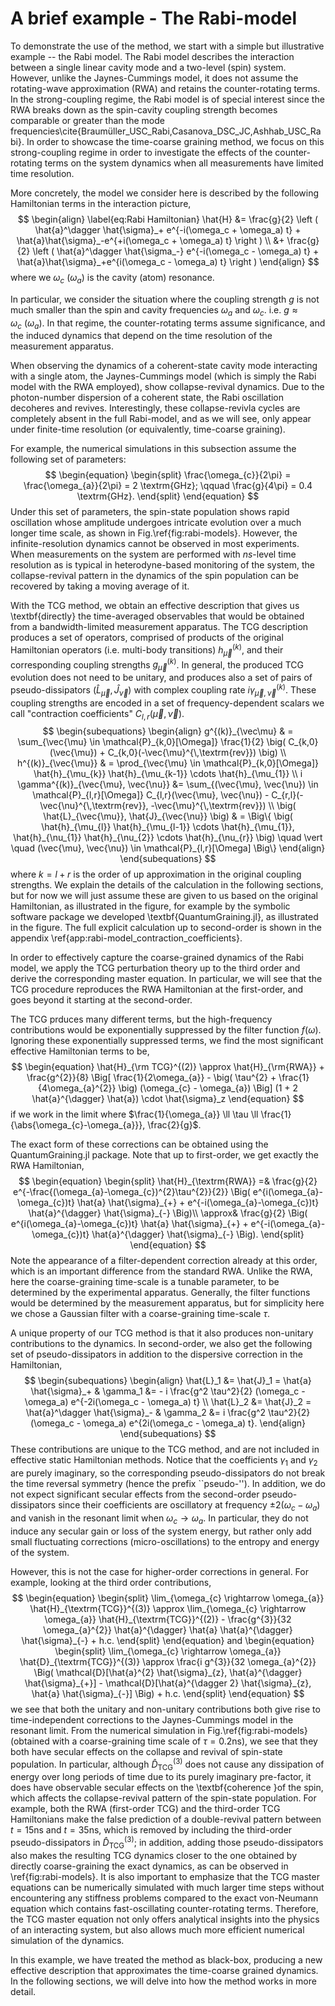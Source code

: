 # A brief example - The Rabi-model

To demonstrate the use of the method, we start with a simple but illustrative example -- the Rabi model. The Rabi model describes the interaction between a single linear cavity mode and a two-level (spin) system. However, unlike the Jaynes-Cummings model, it does not assume the rotating-wave approximation (RWA) and retains the counter-rotating terms. In the strong-coupling regime, the Rabi model is of special interest since the RWA breaks down as the spin-cavity coupling strength becomes comparable or greater than the mode frequencies\cite{Braumüller_USC_Rabi,Casanova_DSC_JC,Ashhab_USC_Rabi}. In order to showcase the time-coarse graining method, we focus on this strong-coupling regime in order to investigate the effects of the counter-rotating terms on the system dynamics when all measurements have limited time resolution.

More concretely, the model we consider here is described by the following Hamiltonian terms in the interaction picture,
$$
\begin{align}
\label{eq:Rabi Hamiltonian}
    \hat{H} &= \frac{g}{2} \left ( \hat{a}^\dagger \hat{\sigma}_+ e^{-i(\omega_c + \omega_a) t} + \hat{a}\hat{\sigma}_-e^{+i(\omega_c + \omega_a) t} \right ) \\
    &+ \frac{g}{2} \left ( \hat{a}^\dagger \hat{\sigma_-} e^{-i(\omega_c - \omega_a) t} + \hat{a}\hat{\sigma}_+e^{i(\omega_c - \omega_a) t} \right )
\end{align}
$$
where we $\omega_c$  $(\omega_a)$  is the cavity (atom) resonance.

In particular, we consider the situation where the coupling strength $g$ is not much smaller than the spin and cavity frequencies $\omega_{a}$ and $\omega_{c}$. i.e. $g \approx \omega_c \ (\omega_a)$. In that regime, the counter-rotating terms assume significance, and the induced dynamics that depend on the time resolution of the measurement apparatus.

When observing the dynamics of a coherent-state cavity mode interacting with a single atom, the Jaynes-Cummings model (which is simply the Rabi model with the RWA employed), show collapse-revival dynamics. Due to the photon-number dispersion of a coherent state, the Rabi oscillation decoheres and revives. Interestingly, these collapse-revivla cycles are completely absent in the full Rabi-model, and as we will see, only appear under finite-time resolution (or equivalently, time-coarse graining).

For example, the numerical simulations in this subsection assume the following set of parameters:
$$
\begin{equation}
    \begin{split}
        \frac{\omega_{c}}{2\pi}
        =
        \frac{\omega_{a}}{2\pi}
        =
        2 \textrm{GHz};
        \qquad
        \frac{g}{4\pi} = 0.4 \textrm{GHz}.
    \end{split}
\end{equation}
$$
Under this set of parameters, the spin-state population shows rapid oscillation whose amplitude undergoes intricate evolution over a much longer time scale, as shown in Fig.\ref{fig:rabi-models}. However, the infinite-resolution dynamics cannot be observed in most experiments. When measurements on the system are performed with $ns$-level time resolution as is typical in heterodyne-based monitoring of the system, the collapse-revival pattern in the dynamics of the spin population can be recovered by taking a moving average of it.

With the TCG method, we obtain an effective description that gives us \textbf{directly} the time-averaged observables that would be obtained from a bandwidth-limited measurement apparatus.  The TCG description produces a set of operators, comprised of products of the original Hamiltonian operators (i.e. multi-body transitions) $h^{(k)}_{\vec{\mu}}$, and their corresponding coupling strengths $g_{\vec{\mu}}^{(k)}$. In general, the produced TCG evolution does not need to be unitary, and produces also a set of pairs of pseudo-dissipators $(\hat{L}_{\vec\mu}, \hat{J}_{\vec\nu})$ with complex coupling rate $i\gamma_{\vec{\mu}, \vec{\nu}}^{(k)}$. These coupling strengths are encoded in a set of frequency-dependent scalars we call "contraction coefficients" $C_{l,r}(\vec{\mu}, \vec{\nu})$.
$$
    \begin{subequations}
        \begin{align}
        g^{(k)}_{\vec\mu}
        &
        =
        \sum_{\vec{\mu} \in \mathcal{P}_{k,0}[\Omega]} \frac{1}{2} \big( C_{k,0}(\vec{\mu}) + C_{k,0}(-\vec{\mu}^{\,\textrm{rev}}) \big) \\
        h^{(k)}_{\vec{\mu}}
        &
        =
        \prod_{\vec{\mu} \in \mathcal{P}_{k,0}[\Omega]} \hat{h}_{\mu_{k}} \hat{h}_{\mu_{k-1}} \cdots \hat{h}_{\mu_{1}} \\
        i \gamma^{(k)}_{\vec{\mu}, \vec{\nu}}
    &=
    \sum_{(\vec{\mu}, \vec{\nu}) \in \mathcal{P}_{l,r}[\Omega]} C_{l,r}(\vec{\mu}, \vec{\nu}) - C_{r,l}(-\vec{\nu}^{\,\textrm{rev}}, -\vec{\mu}^{\,\textrm{rev}}) \\
    \big( \hat{L}_{\vec{\mu}}, \hat{J}_{\vec{\nu}} \big)
    &
    =
    \Big\{ \big( \hat{h}_{\mu_{l}} \hat{h}_{\mu_{l-1}} \cdots \hat{h}_{\mu_{1}}, \hat{h}_{\nu_{1}} \hat{h}_{\nu_{2}} \cdots \hat{h}_{\nu_{r}} \big) \quad \vert \quad (\vec{\mu}, \vec{\nu}) \in \mathcal{P}_{l,r}[\Omega]  \Big\} 
        \end{align}
    \end{subequations}
$$
where $k = l + r$ is the order of up approximation in the original coupling strengths. We explain the details of the calculation in the following sections, but for now we will just assume these are given to us based on the original Hamiltonian, as illustrated in the figure, for example by the symbolic software package we developed \textbf{QuantumGraining.jl}, as illustrated in the figure. The full explicit calculation up to second-order is shown in the appendix \ref{app:rabi-model_contraction_coefficients}. 

In order to effectively capture the coarse-grained dynamics of the Rabi model, we apply the TCG perturbation theory up to the third order and derive the corresponding master equation. In particular, we will see that the TCG procedure reproduces the RWA Hamiltonian at the first-order, and goes beyond it starting at the second-order. 

The TCG prduces many different terms, but the high-frequency contributions would be exponentially suppressed by the filter function $f(\omega)$. Ignoring these exponentially suppressed terms, we find the most significant effective Hamiltonian terms to be,
$$
    \begin{equation}
    \hat{H}_{\rm TCG}^{(2)}
    \approx
    \hat{H}_{\rm{RWA}}
    +
    \frac{g^{2}}{8} \Big[
    \frac{1}{2\omega_{a}}
    -
    \big(
    \tau^{2}
    +
    \frac{1}{4\omega_{a}^{2}}
    \big) (\omega_{c} - \omega_{a})
    \Big]
    (1 + 2 \hat{a}^{\dagger} \hat{a}) \cdot \hat{\sigma}_z
    \end{equation}
$$
if we work in the limit where $\frac{1}{\omega_{a}} \ll \tau \ll \frac{1}{\abs{\omega_{c}-\omega_{a}}}, \frac{2}{g}$. 

The exact form of these corrections can be obtained using the QuantumGraining.jl package. Note that up to first-order, we get exactly the RWA Hamiltonian,
$$
\begin{equation}
\begin{split}
    \hat{H}_{\textrm{RWA}}
    =&
    \frac{g}{2}
    e^{-\frac{(\omega_{a}-\omega_{c})^{2}\tau^{2}}{2}}
    \Big(
    e^{i(\omega_{a}-\omega_{c})t} \hat{a} \hat{\sigma}_{+}
    +
    e^{-i(\omega_{a}-\omega_{c})t} \hat{a}^{\dagger} \hat{\sigma}_{-}
    \Big)\\
    \approx&
    \frac{g}{2}
    \Big(
    e^{i(\omega_{a}-\omega_{c})t} \hat{a} \hat{\sigma}_{+}
    +
    e^{-i(\omega_{a}-\omega_{c})t} \hat{a}^{\dagger} \hat{\sigma}_{-}
    \Big).
\end{split}
\end{equation}
$$
Note the appearance of a filter-dependent correction already at this order, which is an important difference from the standard RWA. Unlike the RWA, here the coarse-graining time-scale is a tunable parameter, to be determined by the experimental apparatus. Generally, the filter functions would be determined by the measurement apparatus, but for simplicity here we chose a Gaussian filter with a coarse-graining time-scale $\tau$.

A unique property of our TCG method is that it also produces non-unitary contributions to the dynamics. In second-order, we also get the following set of pseudo-dissipators in addition to the dispersive correction in the Hamiltonian,
$$
\begin{subequations}
    \begin{align}
    \hat{L}_1 &= \hat{J}_1 = \hat{a} \hat{\sigma}_+ &
    \gamma_1 &= - i \frac{g^2 \tau^2}{2} (\omega_c - \omega_a) e^{-2i(\omega_c - \omega_a) t} \\
    \hat{L}_2 &= \hat{J}_2 = \hat{a}^\dagger \hat{\sigma}_- &
    \gamma_2 &= i \frac{g^2 \tau^2}{2} (\omega_c - \omega_a) e^{2i(\omega_c - \omega_a) t}.
\end{align}
\end{subequations}
$$
These contributions are unique to the TCG method, and are not included in effective static Hamiltonian methods. Notice that the coefficients $\gamma_{1}$ and $\gamma_{2}$ are purely imaginary, so the corresponding pseudo-dissipators do not break the time reversal symmetry (hence the prefix ``pseudo-''). In addition, we do not expect significant secular effects from the second-order pseudo-dissipators since their coefficients are oscillatory at frequency $\pm 2(\omega_{c} - \omega_{a})$ and vanish in the resonant limit when $\omega_{c} \rightarrow \omega_{a}$. In particular, they do not induce any secular gain or loss of the system energy, but rather only add small fluctuating corrections (micro-oscillations) to the entropy and energy of the system.

However, this is not the case for higher-order corrections in general. For example, looking at the third order contributions,
$$
\begin{equation}
\begin{split}
    \lim_{\omega_{c} \rightarrow \omega_{a}}
    \hat{H}_{\textrm{TCG}}^{(3)}
    \approx
    \lim_{\omega_{c} \rightarrow \omega_{a}}
    \hat{H}_{\textrm{TCG}}^{(2)}
    -
    \frac{g^{3}}{32 \omega_{a}^{2}} \hat{a}^{\dagger} \hat{a} \hat{a}^{\dagger} \hat{\sigma}_{-}
    +
    h.c.
    \end{split}
    \end{equation}
    and
    \begin{equation}
    \begin{split}
    \lim_{\omega_{c} \rightarrow \omega_{a}}
    \hat{D}_{\textrm{TCG}}^{(3)}
    \approx
    \frac{i g^{3}}{32 \omega_{a}^{2}}
    \Big(
    \mathcal{D}[\hat{a}^{2} \hat{\sigma}_{z}, \hat{a}^{\dagger} \hat{\sigma}_{+}]
    -
    \mathcal{D}[\hat{a}^{\dagger 2} \hat{\sigma}_{z}, \hat{a} \hat{\sigma}_{-}]
    \Big)
    +
    h.c.
\end{split}
\end{equation}
$$
we see that both the unitary and non-unitary contributions both give rise to time-independent corrections to the Jaynes-Cummings model in the resonant limit. From the numerical simulation in Fig.\ref{fig:rabi-models} (obtained with a coarse-graining time scale of $\tau = 0.2 \textrm{ns}$), we see that they both have secular effects on the collapse and revival of spin-state population. In particular, although $\hat{D}_{\textrm{TCG}}^{(3)}$ does not cause any dissipation of energy over long periods of time due to its purely imaginary pre-factor, it does have observable secular effects on the \textbf{coherence }of the spin, which affects the collapse-revival pattern of the spin-state population. For example, both the RWA (first-order TCG) and the third-order TCG Hamiltonians make the false prediction of a double-revival pattern between $t=15\textrm{ns}$ and $t=35\textrm{ns}$, which is removed by including the third-order pseudo-dissipators in $\hat{D}_{\textrm{TCG}}^{(3)}$; in addition, adding those pseudo-dissipators also makes the resulting TCG dynamics closer to the one obtained by directly coarse-graining the exact dynamics, as can be observed in \ref{fig:rabi-models}.  It is also important to emphasize that the TCG master equations can be numerically simulated with much larger time steps without encountering any stiffness problems compared to the exact von-Neumann equation which contains fast-oscillating counter-rotating terms. Therefore, the TCG master equation not only offers analytical insights into the physics of an interacting system, but also allows much more efficient numerical simulation of the dynamics. 

In this example, we have treated the method as black-box, producing a new effective description that approximates the time-coarse grained dynamics. In the following sections, we will delve into how the method works in more detail.